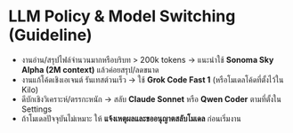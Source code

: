 # LLM Policy & Model Switching (Guideline)
- งานอ่าน/สรุปไฟล์จำนวนมากหรือบริบท > 200k tokens → แนะนำใช้ **Sonoma Sky Alpha (2M context)** แล้วค่อยสรุป/ลดขนาด
- งานแก้โค้ดเชิงเอเจนต์ รันเทสต์วนเร็ว → ใช้ **Grok Code Fast 1** (หรือโมเดลโค้ดที่ตั้งไว้ใน Kilo)
- ดีบักเชิงวิเคราะห์/ตรรกะหนัก → สลับ **Claude Sonnet** หรือ **Qwen Coder** ตามที่ตั้งใน Settings
- ถ้าโมเดลปัจจุบันไม่เหมาะ ให้ **แจ้งเหตุผลและขออนุญาตสลับโมเดล** ก่อนเริ่มงาน
